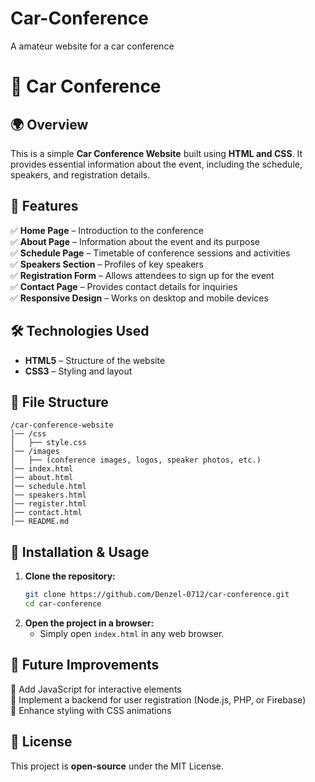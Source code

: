 # Car-Conference
A amateur website for a car conference
# 🚗 Car Conference 

## 🌍 Overview  
This is a simple **Car Conference Website** built using **HTML and CSS**. It provides essential information about the event, including the schedule, speakers, and registration details.  

## 📌 Features  
✅ **Home Page** – Introduction to the conference  
✅ **About Page** – Information about the event and its purpose  
✅ **Schedule Page** – Timetable of conference sessions and activities  
✅ **Speakers Section** – Profiles of key speakers  
✅ **Registration Form** – Allows attendees to sign up for the event  
✅ **Contact Page** – Provides contact details for inquiries  
✅ **Responsive Design** – Works on desktop and mobile devices  

## 🛠 Technologies Used  
- **HTML5** – Structure of the website  
- **CSS3** – Styling and layout  

## 📂 File Structure  
```
/car-conference-website  
│── /css  
│   ├── style.css  
│── /images  
│   ├── (conference images, logos, speaker photos, etc.)  
│── index.html  
│── about.html  
│── schedule.html  
│── speakers.html  
│── register.html  
│── contact.html  
│── README.md  
```  

## 🚀 Installation & Usage  
1. **Clone the repository:**  
   ```bash
   git clone https://github.com/Denzel-0712/car-conference.git
   cd car-conference
   ```  
2. **Open the project in a browser:**  
   - Simply open `index.html` in any web browser.  

## 📌 Future Improvements  
🔹 Add JavaScript for interactive elements  
🔹 Implement a backend for user registration (Node.js, PHP, or Firebase)  
🔹 Enhance styling with CSS animations  



## 📜 License  
This project is **open-source** under the MIT License.  
